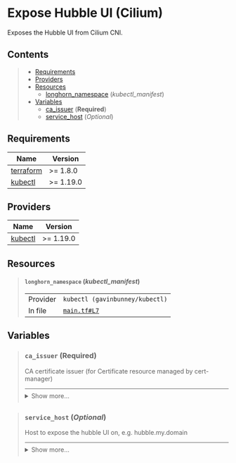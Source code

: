 # Expose Hubble UI (Cilium)

Exposes the Hubble UI from Cilium CNI.
## Contents

<blockquote>

- [Requirements](#requirements)
- [Providers](#providers)
- [Resources](#resources)
  - [longhorn_namespace](#longhorn_namespace-kubectl_manifest) (*kubectl_manifest*)
- [Variables](#variables)
  - [ca_issuer](#ca_issuer-required) (**Required**)
  - [service_host](#service_host-optional) (*Optional*)</blockquote>

## Requirements

| Name | Version |
|------|---------|
| <a name="requirement_terraform"></a> [terraform](#requirement\_terraform) | >= 1.8.0 |
| <a name="requirement_kubectl"></a> [kubectl](#requirement\_kubectl) | >= 1.19.0 |
## Providers

| Name | Version |
|------|---------|
| <a name="provider_kubectl"></a> [kubectl](#provider\_kubectl) | >= 1.19.0 |


## Resources
<blockquote>

#### `longhorn_namespace` (_kubectl_manifest_)

  <table>
    <tr>
      <td>Provider</td>
      <td><code>kubectl (gavinbunney/kubectl)</code></td>
    </tr>
    <tr>
      <td>In file</td>
      <td><a href="./main.tf#L7"><code>main.tf#L7</code></a></td>
    </tr>
  </table>
</blockquote>

## Variables
<blockquote>

### `ca_issuer` (**Required**)
CA certificate issuer (for Certificate resource managed by cert-manager)

<details style="border-top-color: inherit; border-top-width: 0.1em; border-top-style: solid; padding-top: 0.5em; padding-bottom: 0.5em;">
  <summary>Show more...</summary>

  **Type**:
  ```hcl
  string
  ```
  In file: <a href="./variables.tf#L1"><code>variables.tf#L1</code></a>

</details>
</blockquote>
<blockquote>

### `service_host` (*Optional*)
Host to expose the hubble UI on, e.g. hubble.my.domain

<details style="border-top-color: inherit; border-top-width: 0.1em; border-top-style: solid; padding-top: 0.5em; padding-bottom: 0.5em;">
  <summary>Show more...</summary>

  **Type**:
  ```hcl
  string
  ```
  **Default**:
  ```json
  "hubble.my.world"
  ```
  In file: <a href="./variables.tf#L6"><code>variables.tf#L6</code></a>

</details>
</blockquote>

